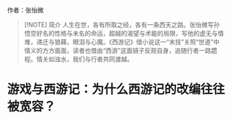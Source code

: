 
作者：张怡微

> [!NOTE] 简介
> 人生在世，各有所取之经，各有一条西天之路。张怡微写孙悟空好名的性格与未名的命运，超越的渴望与术能的局限，写他的虚无与情难，递迁与狼藉，眼泪与心魔。《西游记》借小说这一“末技”关照“世道”中情义的方方面面，读者也借由“西游”这面镜子反观自身，追随行者一路趱程。情关如浊水，我们与行者共同渡越。


# 游戏与西游记：为什么西游记的改编往往被宽容？
